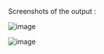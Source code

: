 Screenshots of the output :

![image](https://user-images.githubusercontent.com/60762313/84357935-4084e600-ab7b-11ea-9696-d0dd7f162d6a.png)


![image](https://user-images.githubusercontent.com/60762313/84357997-55fa1000-ab7b-11ea-94b5-511e0138ebe7.png)
